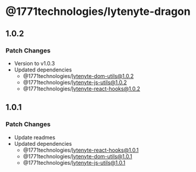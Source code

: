 # @1771technologies/lytenyte-dragon

## 1.0.2

### Patch Changes

- Version to v1.0.3
- Updated dependencies
  - @1771technologies/lytenyte-dom-utils@1.0.2
  - @1771technologies/lytenyte-js-utils@1.0.2
  - @1771technologies/lytenyte-react-hooks@1.0.2

## 1.0.1

### Patch Changes

- Update readmes
- Updated dependencies
  - @1771technologies/lytenyte-react-hooks@1.0.1
  - @1771technologies/lytenyte-dom-utils@1.0.1
  - @1771technologies/lytenyte-js-utils@1.0.1
